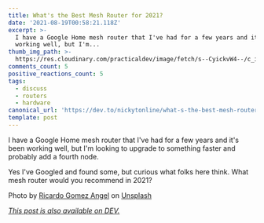 ```yaml
---
title: What's the Best Mesh Router for 2021?
date: '2021-08-19T00:58:21.118Z'
excerpt: >-
  I have a Google Home mesh router that I've had for a few years and it's been
  working well, but I'm...
thumb_img_path: >-
  https://res.cloudinary.com/practicaldev/image/fetch/s--CyickvW4--/c_imagga_scale,f_auto,fl_progressive,h_420,q_auto,w_1000/https://dev-to-uploads.s3.amazonaws.com/uploads/articles/5e8absik4ngd0kc33jfz.jpeg
comments_count: 5
positive_reactions_count: 5
tags:
  - discuss
  - routers
  - hardware
canonical_url: 'https://dev.to/nickytonline/what-s-the-best-mesh-router-for-2021-3i1k'
template: post
---
```


I have a Google Home mesh router that I've had for a few years and it's been working well, but I'm looking to upgrade to something faster and probably add a fourth node.

Yes I've Googled and found some, but curious what folks here think. What mesh router would you recommend in 2021?

Photo by <a href="https://unsplash.com/@rgaleria?utm_source=unsplash&utm_medium=referral&utm_content=creditCopyText">Ricardo Gomez Angel</a> on <a href="https://unsplash.com/s/photos/mesh-router?utm_source=unsplash&utm_medium=referral&utm_content=creditCopyText">Unsplash</a>

_[This post is also available on DEV.](https://dev.to/nickytonline/what-s-the-best-mesh-router-for-2021-3i1k)_

<script>
const parent = document.getElementsByTagName('head')[0];
const script = document.createElement('script');
script.type = 'text/javascript';
script.src = 'https://cdnjs.cloudflare.com/ajax/libs/iframe-resizer/4.1.1/iframeResizer.min.js';
script.charset = 'utf-8';
script.onload = function() {
    window.iFrameResize({}, '.liquidTag');
};
parent.appendChild(script);
</script>
